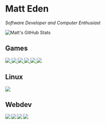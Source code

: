 # Matt Eden
*Software Developer and Computer Enthusiast*

![Matt's GitHub Stats](https://github-readme-stats.vercel.app/api?username=matteas-eden&show_icons=true&hide_rank=true&hide_border=true&hide=["contribs"])

## Games

<a href="https://github.com/Matteas-Eden/roll-for-reaction">
  <img src="https://github-readme-stats.vercel.app/api/pin/?username=matteas-eden&repo=roll-for-reaction" />
</a>

<a href="https://github.com/Matteas-Eden/energize">
  <img src="https://github-readme-stats.vercel.app/api/pin/?username=matteas-eden&repo=energize" />
</a>

<a href="https://github.com/Matteas-Eden/FlappyBirdVHDL">
  <img src="https://github-readme-stats.vercel.app/api/pin/?username=matteas-eden&repo=FlappyBirdVHDL" />
</a>

<a href="https://github.com/Matteas-Eden/outerstellar">
  <img src="https://github-readme-stats.vercel.app/api/pin/?username=matteas-eden&repo=outerstellar" />
</a>

<a href="https://github.com/Matteas-Eden/kalah">
  <img src="https://github-readme-stats.vercel.app/api/pin/?username=matteas-eden&repo=kalah" />
</a>

<a href="https://github.com/Matteas-Eden/bakugan-rerolled">
  <img src="https://github-readme-stats.vercel.app/api/pin/?username=matteas-eden&repo=bakugan-rerolled" />
</a>

## Linux

<a href="https://github.com/Matteas-Eden/lethal-suicide-linux">
  <img src="https://github-readme-stats.vercel.app/api/pin/?username=matteas-eden&repo=lethal-suicide-linux" />
</a>

## Webdev

<a href="https://github.com/Matteas-Eden/dice-roller">
  <img src="https://github-readme-stats.vercel.app/api/pin/?username=matteas-eden&repo=dice-roller" />
</a>

<a href="https://github.com/Matteas-Eden/react-template">
  <img align="left" src="https://github-readme-stats.vercel.app/api/pin/?username=matteas-eden&repo=react-template" />
</a>

<a href="https://github.com/Matteas-Eden/doto">
  <img align="left" src="https://github-readme-stats.vercel.app/api/pin/?username=matteas-eden&repo=doto" />
</a>

<a href="https://github.com/Matteas-Eden/feedr">
  <img align="left" src="https://github-readme-stats.vercel.app/api/pin/?username=matteas-eden&repo=feedr" />
</a>
